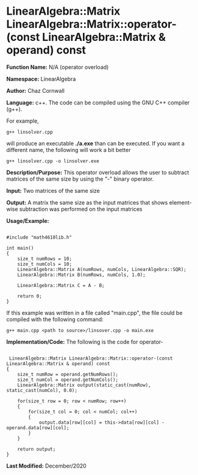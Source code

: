 # LinearAlgebra::Matrix LinearAlgebra::Matrix::operator-(const LinearAlgebra::Matrix & operand) const

**Function Name:**           N/A (operator overload)

**Namespace:**               LinearAlgebra

**Author:** Chaz Cornwall

**Language:** c++. The code can be compiled using the GNU C++ compiler (g++).

For example,

    g++ linsolver.cpp 

will produce an executable **./a.exe** than can be executed. If you want a different name, the following will work a bit
better

    g++ linsolver.cpp -o linsolver.exe

**Description/Purpose:** This operator overload allows the user to subtract matrices of the same size by using the "-" binary operator.

**Input:** Two matrices of the same size

**Output:** A matrix the same size as the input matrices that shows element-wise subtraction was performed on the input matrices

**Usage/Example:** 

<pre><code> 
#include "math4610lib.h" 

int main()
{
    size_t numRows = 10;
    size_t numCols = 10;
    LinearAlgebra::Matrix A(numRows, numCols, LinearAlgebra::SQR);
    LinearAlgebra::Matrix B(numRows, numCols, 1.0);
    
    LinearAlgebra::Matrix C = A - B;
    
    return 0;
}
</pre></code>

If this example was written in a file called "main.cpp", the file could be compiled with the following command:

    g++ main.cpp <path to source>/linsover.cpp -o main.exe

**Implementation/Code:** The following is the code for operator-

<pre><code>
 LinearAlgebra::Matrix LinearAlgebra::Matrix::operator-(const LinearAlgebra::Matrix & operand) const
{
    size_t numRow = operand.getNumRows();
    size_t numCol = operand.getNumCols();
    LinearAlgebra::Matrix output(static_cast<int>(numRow), static_cast<int>(numCol), 0.0);

    for(size_t row = 0; row < numRow; row++)
    {
        for(size_t col = 0; col < numCol; col++)
        {
            output.data[row][col] = this->data[row][col] - operand.data[row][col];
        }
    }

    return output;
}
</pre></code>

**Last Modified:** December/2020



